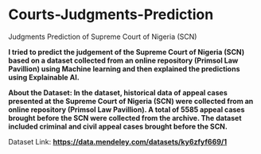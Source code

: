 # Courts-Judgments-Prediction
Judgments Prediction of Supreme Court of Nigeria (SCN)

**I tried to predict the judgement of the Supreme Court of Nigeria (SCN) based on a dataset collected from an online repository (Primsol Law Pavillion) using Machine learning and then explained the predictions using Explainable AI.**

**About the Dataset:
In the dataset, historical data of appeal cases presented at the Supreme Court of Nigeria (SCN) were collected from an online repository (Primsol Law Pavillion). A total of 5585 appeal cases brought before the SCN were collected from the archive. The dataset included criminal and civil appeal cases brought before the SCN.**

Dataset Link: **https://data.mendeley.com/datasets/ky6zfyf669/1**
